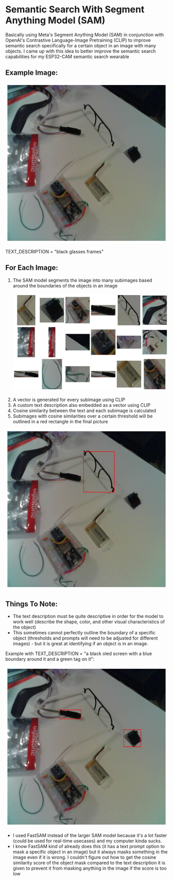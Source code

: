 # Semantic Search With Segment Anything Model (SAM)

Basically using Meta's Segment Anything Model (SAM) in conjunction with OpenAI's Contrastive Language-Image Pretraining (CLIP) to improve semantic search specifically for a certain object in an image with many objects. I came up with this idea to better improve the semantic search capabilities for my ESP32-CAM semantic search wearable

## Example Image:
<img src="https://github.com/xanderchinxyz/Semantic-Search-with-SAM/blob/main/assets/example_image.png" height="500"></img>

TEXT_DESCRIPTION = "black glasses frames"

## For Each Image:
1. The SAM model segments the image into many subimages based around the boundaries of the objects in an image
<br></br>
<img src="https://github.com/xanderchinxyz/Semantic-Search-with-SAM/blob/main/assets/segmented_images.png" height="300"></img>
<br></br>
3. A vector is generated for every subimage using CLIP
4. A custom text description also embedded as a vector using CLIP
5. Cosine similarity between the text and each subimage is calculated
6. Subimages with cosine similarities over a certain threshold will be outlined in a red rectangle in the final picture

<img src="https://github.com/xanderchinxyz/Semantic-Search-with-SAM/blob/main/assets/successful_object_outline.png" height="500"></img>

## Things To Note:
- The text description must be quite descriptive in order for the model to work well (describe the shape, color, and other visual characteristics of the object)
- This sometimes cannot perfectly outline the boundary of a specific object (thresholds and prompts will need to be adjusted for different images) - but it is great at identifying if an object is in an image.

Example with TEXT_DESCRIPTION = "a black oled screen with a blue boundary around it and a green tag on it":

<img src="https://github.com/xanderchinxyz/Semantic-Search-with-SAM/blob/main/assets/dual_outlines.png" height="500"></img>

- I used FastSAM instead of the larger SAM model because it's a lot faster (could be used for real-time usecases) and my computer kinda sucks.
- I know FastSAM kind of already does this (it has a text prompt option to mask a specific object in an image) but it always masks something in the image even if it is wrong. I couldn't figure out how to get the cosine similarity score of the object mask compared to the text description it is given to prevent it from masking anything in the image if the score is too low
